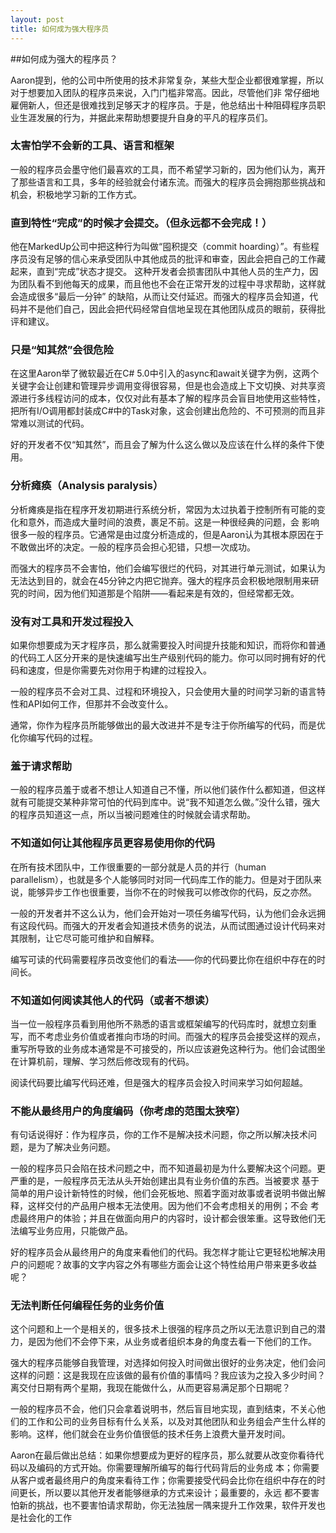 ```yaml
--- 
layout: post
title: 如何成为强大程序员
--- 
```


##如何成为强大的程序员？


Aaron提到，他的公司中所使用的技术非常复杂，某些大型企业都很难掌握，所以对于想要加入团队的程序员来说，入门门槛非常高。因此，尽管他们非 常仔细地雇佣新人，但还是很难找到足够天才的程序员。于是，他总结出十种阻碍程序员职业生涯发展的行为，并据此来帮助想要提升自身的平凡的程序员们。



### 太害怕学不会新的工具、语言和框架
一般的程序员会墨守他们最喜欢的工具，而不希望学习新的，因为他们认为，离开了那些语言和工具，多年的经验就会付诸东流。而强大的程序员会拥抱那些挑战和机会，积极地学习新的工作方式。
### 直到特性“完成”的时候才会提交。（但永远都不会完成！）
他在MarkedUp公司中把这种行为叫做“囤积提交（commit hoarding）”。有些程序员没有足够的信心来承受团队中其他成员的批评和审查，因此会把自己的工作藏起来，直到“完成”状态才提交。
这种开发者会损害团队中其他人员的生产力，因为团队看不到他每天的成果，而且他也不会在正常开发的过程中寻求帮助，这样就会造成很多“最后一分钟” 的缺陷，从而让交付延迟。而强大的程序员会知道，代码并不是他们自己，因此会把代码经常自信地呈现在其他团队成员的眼前，获得批评和建议。

### 只是“知其然”会很危险

在这里Aaron举了微软最近在C# 5.0中引入的async和await关键字为例，这两个关键字会让创建和管理异步调用变得很容易，但是也会造成上下文切换、对共享资源进行多线程访问的成本，仅仅对此有基本了解的程序员会盲目地使用这些特性，把所有I/O调用都封装成C#中的Task对象，这会创建出危险的、不可预测的而且非常难以测试的代码。

好的开发者不仅“知其然”，而且会了解为什么这么做以及应该在什么样的条件下使用。

### 分析瘫痪（Analysis paralysis）

分析瘫痪是指在程序开发初期进行系统分析，常因为太过执着于控制所有可能的变化和意外，而造成大量时间的浪费，裹足不前。这是一种很经典的问题，会 影响很多一般的程序员。它通常是由过度分析造成的，但是Aaron认为其根本原因在于不敢做出坏的决定。一般的程序员会担心犯错，只想一次成功。

而强大的程序员不会害怕，他们会编写很烂的代码，对其进行单元测试，如果认为无法达到目的，就会在45分钟之内把它抛弃。强大的程序员会积极地限制用来研究的时间，因为他们知道那是个陷阱——看起来是有效的，但经常都无效。

### 没有对工具和开发过程投入

如果你想要成为天才程序员，那么就需要投入时间提升技能和知识，而将你和普通的代码工人区分开来的是快速编写出生产级别代码的能力。你可以同时拥有好的代码和速度，但是你需要先对你用于构建的过程投入。

一般的程序员不会对工具、过程和环境投入，只会使用大量的时间学习新的语言特性和API如何工作，但那并不会改变什么。

通常，你作为程序员所能够做出的最大改进并不是专注于你所编写的代码，而是优化你编写代码的过程。

### 羞于请求帮助

一般的程序员羞于或者不想让人知道自己不懂，所以他们装作什么都知道，但这样就有可能提交某种非常可怕的代码到库中。说“我不知道怎么做。”没什么错，强大的程序员知道这一点，所以当被问题难住的时候就会请求帮助。

### 不知道如何让其他程序员更容易使用你的代码

在所有技术团队中，工作很重要的一部分就是人员的并行（human parallelism），也就是多个人能够同时对同一代码库工作的能力。但是对于团队来说，能够异步工作也很重要，当你不在的时候我可以修改你的代码，反之亦然。

一般的开发者并不这么认为，他们会开始对一项任务编写代码，认为他们会永远拥有这段代码。而强大的开发者会知道技术债务的说法，从而试图通过设计代码来对其限制，让它尽可能可维护和自解释。

编写可读的代码需要程序员改变他们的看法——你的代码要比你在组织中存在的时间长。

### 不知道如何阅读其他人的代码（或者不想读）

当一位一般程序员看到用他所不熟悉的语言或框架编写的代码库时，就想立刻重写，而不考虑业务价值或者推向市场的时间。而强大的程序员会接受这样的观点，重写所导致的业务成本通常是不可接受的，所以应该避免这种行为。他们会试图坐在计算机前，理解、学习然后修改现有的代码。

阅读代码要比编写代码还难，但是强大的程序员会投入时间来学习如何超越。

### 不能从最终用户的角度编码（你考虑的范围太狭窄）

有句话说得好：作为程序员，你的工作不是解决技术问题，你之所以解决技术问题，是为了解决业务问题。

一般的程序员只会陷在技术问题之中，而不知道最初是为什么要解决这个问题。更严重的是，一般程序员无法从头开始创建出具有业务价值的东西。当被要求 基于简单的用户设计新特性的时候，他们会死板地、照着字面对故事或者说明书做出解释，这样交付的产品用户根本无法使用。因为他们不会考虑相关的用例；不会 考虑最终用户的体验；并且在做面向用户的内容时，设计都会很笨重。这导致他们无法编写业务应用，只能做产品。

好的程序员会从最终用户的角度来看他们的代码。我怎样才能让它更轻松地解决用户的问题呢？故事的文字内容之外有哪些方面会让这个特性给用户带来更多收益呢？

### 无法判断任何编程任务的业务价值

这个问题和上一个是相关的，很多技术上很强的程序员之所以无法意识到自己的潜力，是因为他们不会停下来，从业务或者组织本身的角度去看一下他们的工作。

强大的程序员能够自我管理，对选择如何投入时间做出很好的业务决定，他们会问这样的问题：这是我现在应该做的最有价值的事情吗？我应该为之投入多少时间？离交付日期有两个星期，我现在能做什么，从而更容易满足那个日期呢？

一般的程序员不会，他们只会拿着说明书，然后盲目地实现，直到结束，不关心他们的工作和公司的业务目标有什么关系，以及对其他团队和业务组会产生什么样的影响。这样，他们就会在业务价值很低的技术任务上浪费大量开发时间。

Aaron在最后做出总结：如果你想要成为更好的程序员，那么就要从改变你看待代码以及编码的方式开始。你需要理解所编写的每行代码背后的业务成 本；你需要从客户或者最终用户的角度来看待工作；你需要接受代码会比你在组织中存在的时间更长，所以要以其他开发者能够继承的方式来设计；最重要的，永远 都不要害怕新的挑战，也不要害怕请求帮助，你无法独居一隅来提升工作效果，软件开发也是社会化的工作
